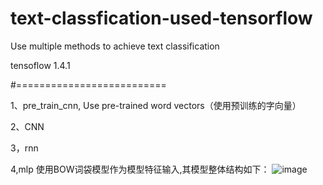 # text-classfication-used-tensorflow
Use multiple methods to achieve text classification

tensoflow 1.4.1

#==========================

1、pre_train_cnn, Use pre-trained word vectors（使用预训练的字向量）

2、CNN  

3，rnn

4,mlp 使用BOW词袋模型作为模型特征输入,其模型整体结构如下：
![image](https://github.com/lplping/text-classfication-used-tensorflow/img/4.png)


